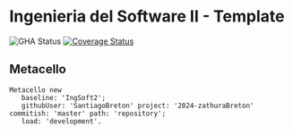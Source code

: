 # Ingenieria del Software II - Template

![GHA Status](https://github.com/uca-argentina/2024-zathura/actions/workflows/GHA.yml/badge.svg)
[![Coverage Status](https://coveralls.io/repos/github/uca-argentina/2024-zathura/badge.svg?branch=master)](https://coveralls.io/github/uca-argentina/2024-zathura?branch=master)

## Metacello

```smalltalk
Metacello new
   baseline: 'IngSoft2';
   githubUser: 'SantiagoBreton' project: '2024-zathuraBreton' commitish: 'master' path: 'repository';
   load: 'development'.
```
